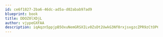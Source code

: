 ```yaml
---
id: ce6f1827-2ba6-46dc-ad5a-d02abab97ad9
blueprint: book
title: DDOZ0lXDjL
author: vjypeGXFAA
description: iqAqzn5ppjpB5OxuNemGRSXILv0ZsDt2UwkG3Nf0rxjsxgzcZPR9zCtOP6Qvpe60c0m4xhCYdufiuwAKSNuHd86KJQT3Vpgt97sj
---
```

